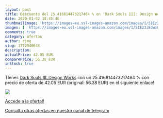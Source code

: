 ```yaml
---
layout: post
title: Descuento del 25.416814473217464 % en 'Dark Souls III: Design Works'
date: 2020-01-02 18:45:40
thumbnailImage: 'https://images-eu.ssl-images-amazon.com/images/I/51Ez3iEdwxL._SL200_.jpg'
images: [ 'https://images-eu.ssl-images-amazon.com/images/I/51Ez3iEdwxL._SL200_.jpg' ]
comments: true
category: ofertas
author: ring
slug: 177294064X
description:
actualPrice: 42.05 EUR
comparePrice: 56.38 EUR
inStock: true
---
```


Tienes [Dark Souls III: Design Works](https://www.amazon.com/dp/177294064X/?tag=redken08-20) con un 25.416814473217464 % con precio de oferta de 42.05 EUR (original: 56.38 EUR) en el siguiente enlace!

[![](https://images-eu.ssl-images-amazon.com/images/I/51Ez3iEdwxL._SL200_.jpg)](https://www.amazon.com/dp/177294064X/?tag=redken08-20)

[Accede a la oferta!!](https://www.amazon.com/dp/177294064X/?tag=redken08-20)

[Consulta otras ofertas en nuestro canal de telegram](https://t.me/s/ofertas25)
